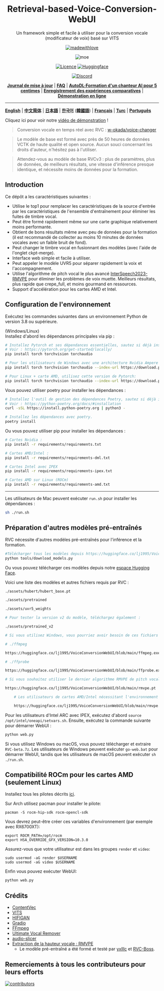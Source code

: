 <div align="center">

# Retrieval-based-Voice-Conversion-WebUI
Un framework simple et facile à utiliser pour la conversion vocale (modificateur de voix) basé sur VITS



[![madewithlove](https://img.shields.io/badge/made_with-%E2%9D%A4-red?style=for-the-badge&labelColor=orange
)](https://github.com/fumiama/Retrieval-based-Voice-Conversion-WebUI)

![moe](https://counter.seku.su/cmoe?name=rvc&theme=r34)

[![Licence](https://img.shields.io/badge/LICENSE-MIT-green.svg?style=for-the-badge)](https://github.com/fumiama/Retrieval-based-Voice-Conversion-WebUI/blob/main/LICENSE)
[![Huggingface](https://img.shields.io/badge/🤗%20-Spaces-yellow.svg?style=for-the-badge)](https://huggingface.co/lj1995/VoiceConversionWebUI/tree/main/)

[![Discord](https://img.shields.io/badge/RVC%20Developers-Discord-7289DA?style=for-the-badge&logo=discord&logoColor=white)](https://discord.gg/HcsmBBGyVk)

[**Journal de mise à jour**](https://github.com/fumiama/Retrieval-based-Voice-Conversion-WebUI/blob/main/docs/Changelog_CN.md) | [**FAQ**](https://github.com/fumiama/Retrieval-based-Voice-Conversion-WebUI/wiki/%E5%B8%B8%E8%A7%81%E9%97%AE%E9%A2%98%E8%A7%A3%E7%AD%94) | [**AutoDL·Formation d'un chanteur AI pour 5 centimes**](https://github.com/fumiama/Retrieval-based-Voice-Conversion-WebUI/wiki/Autodl%E8%AE%AD%E7%BB%83RVC%C2%B7AI%E6%AD%8C%E6%89%8B%E6%95%99%E7%A8%8B) | [**Enregistrement des expériences comparatives**](https://github.com/fumiama/Retrieval-based-Voice-Conversion-WebUI/wiki/%E5%AF%B9%E7%85%A7%E5%AE%9E%E9%AA%8C%C2%B7%E5%AE%9E%E9%AA%8C%E8%AE%B0%E5%BD%95) | [**Démonstration en ligne**](https://huggingface.co/spaces/Ricecake123/RVC-demo)

</div>

------

[**English**](../en/README.en.md) | [ **中文简体**](../../README.md) | [**日本語**](../jp/README.ja.md) | [**한국어**](../kr/README.ko.md) ([**韓國語**](../kr/README.ko.han.md)) | [**Français**](../fr/README.fr.md) | [**Turc**](../tr/README.tr.md) | [**Português**](../pt/README.pt.md)

Cliquez ici pour voir notre [vidéo de démonstration](https://www.bilibili.com/video/BV1pm4y1z7Gm/) !

> Conversion vocale en temps réel avec RVC : [w-okada/voice-changer](https://github.com/w-okada/voice-changer)

> Le modèle de base est formé avec près de 50 heures de données VCTK de haute qualité et open source. Aucun souci concernant les droits d'auteur, n'hésitez pas à l'utiliser.

> Attendez-vous au modèle de base RVCv3 : plus de paramètres, plus de données, de meilleurs résultats, une vitesse d'inférence presque identique, et nécessite moins de données pour la formation.

## Introduction
Ce dépôt a les caractéristiques suivantes :
+ Utilise le top1 pour remplacer les caractéristiques de la source d'entrée par les caractéristiques de l'ensemble d'entraînement pour éliminer les fuites de timbre vocal.
+ Peut être formé rapidement même sur une carte graphique relativement moins performante.
+ Obtient de bons résultats même avec peu de données pour la formation (il est recommandé de collecter au moins 10 minutes de données vocales avec un faible bruit de fond).
+ Peut changer le timbre vocal en fusionnant des modèles (avec l'aide de l'onglet ckpt-merge).
+ Interface web simple et facile à utiliser.
+ Peut appeler le modèle UVR5 pour séparer rapidement la voix et l'accompagnement.
+ Utilise l'algorithme de pitch vocal le plus avancé [InterSpeech2023-RMVPE](#projets-référencés) pour éliminer les problèmes de voix muette. Meilleurs résultats, plus rapide que crepe_full, et moins gourmand en ressources.
+ Support d'accélération pour les cartes AMD et Intel.

## Configuration de l'environnement
Exécutez les commandes suivantes dans un environnement Python de version 3.8 ou supérieure.

(Windows/Linux)  
Installez d'abord les dépendances principales via pip :
```bash
# Installez Pytorch et ses dépendances essentielles, sautez si déjà installé.
# Voir : https://pytorch.org/get-started/locally/
pip install torch torchvision torchaudio

# Pour les utilisateurs de Windows avec une architecture Nvidia Ampere (RTX30xx), en se basant sur l'expérience #21, spécifiez la version CUDA correspondante pour Pytorch.
pip install torch torchvision torchaudio --index-url https://download.pytorch.org/whl/cu117

# Pour Linux + carte AMD, utilisez cette version de Pytorch:
pip install torch torchvision torchaudio --index-url https://download.pytorch.org/whl/rocm5.4.2
```

Vous pouvez utiliser poetry pour installer les dépendances :
```bash
# Installez l'outil de gestion des dépendances Poetry, sautez si déjà installé.
# Voir : https://python-poetry.org/docs/#installation
curl -sSL https://install.python-poetry.org | python3 -

# Installez les dépendances avec poetry.
poetry install
```

Ou vous pouvez utiliser pip pour installer les dépendances :
```bash
# Cartes Nvidia :
pip install -r requirements/requirements.txt

# Cartes AMD/Intel :
pip install -r requirements/requirements-dml.txt

# Cartes Intel avec IPEX
pip install -r requirements/requirements-ipex.txt

# Cartes AMD sur Linux (ROCm)
pip install -r requirements/requirements-amd.txt
```

------
Les utilisateurs de Mac peuvent exécuter `run.sh` pour installer les dépendances :
```bash
sh ./run.sh
```

## Préparation d'autres modèles pré-entraînés
RVC nécessite d'autres modèles pré-entraînés pour l'inférence et la formation.

```bash
#Télécharger tous les modèles depuis https://huggingface.co/lj1995/VoiceConversionWebUI/tree/main/
python tools/download_models.py
```

Ou vous pouvez télécharger ces modèles depuis notre [espace Hugging Face](https://huggingface.co/lj1995/VoiceConversionWebUI/tree/main/).

Voici une liste des modèles et autres fichiers requis par RVC :
```bash
./assets/hubert/hubert_base.pt

./assets/pretrained 

./assets/uvr5_weights

# Pour tester la version v2 du modèle, téléchargez également :

./assets/pretrained_v2

# Si vous utilisez Windows, vous pourriez avoir besoin de ces fichiers pour ffmpeg et ffprobe, sautez cette étape si vous avez déjà installé ffmpeg et ffprobe. Les utilisateurs d'ubuntu/debian peuvent installer ces deux bibliothèques avec apt install ffmpeg. Les utilisateurs de Mac peuvent les installer avec brew install ffmpeg (prérequis : avoir installé brew).

# ./ffmpeg

https://huggingface.co/lj1995/VoiceConversionWebUI/blob/main/ffmpeg.exe

# ./ffprobe

https://huggingface.co/lj1995/VoiceConversionWebUI/blob/main/ffprobe.exe

# Si vous souhaitez utiliser le dernier algorithme RMVPE de pitch vocal, téléchargez les paramètres du modèle de pitch et placez-les dans le répertoire racine de RVC.

https://huggingface.co/lj1995/VoiceConversionWebUI/blob/main/rmvpe.pt

    # Les utilisateurs de cartes AMD/Intel nécessitant l'environnement DML doivent télécharger :

    https://huggingface.co/lj1995/VoiceConversionWebUI/blob/main/rmvpe.onnx

```
Pour les utilisateurs d'Intel ARC avec IPEX, exécutez d'abord `source /opt/intel/oneapi/setvars.sh`.
Ensuite, exécutez la commande suivante pour démarrer WebUI :
```bash
python web.py
```

Si vous utilisez Windows ou macOS, vous pouvez télécharger et extraire `RVC-beta.7z`. Les utilisateurs de Windows peuvent exécuter `go-web.bat` pour démarrer WebUI, tandis que les utilisateurs de macOS peuvent exécuter `sh ./run.sh`.

## Compatibilité ROCm pour les cartes AMD (seulement Linux)
Installez tous les pilotes décrits [ici](https://rocm.docs.amd.com/en/latest/deploy/linux/os-native/install.html).

Sur Arch utilisez pacman pour installer le pilote:
````
pacman -S rocm-hip-sdk rocm-opencl-sdk
````

Vous devrez peut-être créer ces variables d'environnement (par exemple avec RX6700XT):
````
export ROCM_PATH=/opt/rocm
export HSA_OVERRIDE_GFX_VERSION=10.3.0
````
Assurez-vous que votre utilisateur est dans les groupes `render` et `video`:
````
sudo usermod -aG render $USERNAME
sudo usermod -aG video $USERNAME
````
Enfin vous pouvez exécuter WebUI:
```bash
python web.py
```

## Crédits
+ [ContentVec](https://github.com/auspicious3000/contentvec/)
+ [VITS](https://github.com/jaywalnut310/vits)
+ [HIFIGAN](https://github.com/jik876/hifi-gan)
+ [Gradio](https://github.com/gradio-app/gradio)
+ [FFmpeg](https://github.com/FFmpeg/FFmpeg)
+ [Ultimate Vocal Remover](https://github.com/Anjok07/ultimatevocalremovergui)
+ [audio-slicer](https://github.com/openvpi/audio-slicer)
+ [Extraction de la hauteur vocale : RMVPE](https://github.com/Dream-High/RMVPE)
  + Le modèle pré-entraîné a été formé et testé par [yxlllc](https://github.com/yxlllc/RMVPE) et [RVC-Boss](https://github.com/RVC-Boss).

## Remerciements à tous les contributeurs pour leurs efforts
[![contributors](https://contrib.rocks/image?repo=fumiama/Retrieval-based-Voice-Conversion-WebUI)](https://github.com/fumiama/Retrieval-based-Voice-Conversion-WebUI/graphs/contributors)
